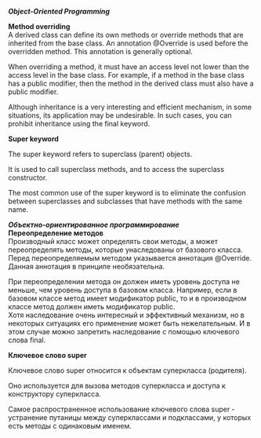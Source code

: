 ***Object-Oriented Programming***  

**Method overriding**  
A derived class can define its own methods or override methods that are inherited from the base class.
An annotation @Override is used before the overridden method. This annotation is generally optional.

When overriding a method, it must have an access level not lower than the access level in the base class. For example, if a method in the base class has a public modifier, then the method in the derived class must also have a public modifier.

Although inheritance is a very interesting and efficient mechanism, in some situations, its application may be undesirable. In such cases, you can prohibit inheritance using the final keyword.
  
  
**Super keyword**    

The super keyword refers to superclass (parent) objects.  

It is used to call superclass methods, and to access the superclass constructor.  

The most common use of the super keyword is to eliminate the confusion between superclasses and subclasses that have methods with the same name.


  
***Объектно-ориентированное программирование***      
**Переопределение методов**   
Производный класс может определять свои методы, а может переопределять методы, которые унаследованы от базового класса.  
Перед переопределяемым методом указывается аннотация @Override. Данная аннотация в принципе необязательна.

При переопределении метода он должен иметь уровень доступа не меньше, чем уровень доступа в базовом класса. Например, если в базовом классе метод имеет модификатор public, то и в производном классе метод должен иметь модификатор public.  
Хотя наследование очень интересный и эффективный механизм, но в некоторых ситуациях его применение может быть нежелательным. И в этом случае можно запретить наследование с помощью ключевого слова final.  

**Ключевое слово super**

Ключевое слово super относится к объектам суперкласса (родителя).

Оно используется для вызова методов суперкласса и доступа к конструктору суперкласса.

Самое распространенное использование ключевого слова super - устранение путаницы между суперклассами и подклассами, у которых есть методы с одинаковым именем.

